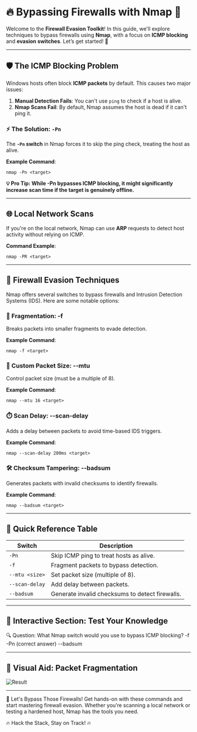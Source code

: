 # 🔥 Bypassing Firewalls with Nmap 🚀
Welcome to the **Firewall Evasion Toolkit**! In this guide, we'll explore techniques to bypass firewalls using **Nmap**, with a focus on **ICMP blocking** and **evasion switches**. Let’s get started! 🎯

---

## 🛡️ The ICMP Blocking Problem
Windows hosts often block **ICMP packets** by default. This causes two major issues:

1. **Manual Detection Fails**: You can't use `ping` to check if a host is alive.
2. **Nmap Scans Fail**: By default, Nmap assumes the host is dead if it can't ping it.

### ⚡ The Solution: `-Pn`
The **`-Pn` switch** in Nmap forces it to skip the ping check, treating the host as alive.  

**Example Command**:  
```
nmap -Pn <target>
```
**💡 Pro Tip: While -Pn bypasses ICMP blocking, it might significantly increase scan time if the target is genuinely offline.**

---

## 🌐 Local Network Scans
If you're on the local network, Nmap can use **ARP** requests to detect host activity without relying on ICMP.

**Command Example**:
```
nmap -PR <target>
```

---

## 🚨 Firewall Evasion Techniques
Nmap offers several switches to bypass firewalls and Intrusion Detection Systems (IDS). Here are some notable options:

### 🧩 Fragmentation: -f
Breaks packets into smaller fragments to evade detection.

**Example Command**:
```
nmap -f <target>
```

### 🔢 Custom Packet Size: --mtu
Control packet size (must be a multiple of 8).

**Example Command**:
```
nmap --mtu 16 <target>
```

### ⏱️ Scan Delay: --scan-delay
Adds a delay between packets to avoid time-based IDS triggers.

**Example Command**:
```
nmap --scan-delay 200ms <target>
```

### 🛠️ Checksum Tampering: --badsum
Generates packets with invalid checksums to identify firewalls.

**Example Command**:
```
nmap --badsum <target>
```

---

## 🌟 Quick Reference Table
| **Switch**     |	**Description**                                 |
|----------------|-------------------------------------------------|
| `-Pn`	         | Skip ICMP ping to treat hosts as alive.         |
| `-f`	          | Fragment packets to bypass detection.           |
| `--mtu <size>`	| Set packet size (multiple of 8).                |
| `--scan-delay`	| Add delay between packets.                      |
| `--badsum`	    | Generate invalid checksums to detect firewalls. |

---

## 🧩 Interactive Section: Test Your Knowledge

🔍 Question:
What Nmap switch would you use to bypass ICMP blocking?
 -f
 -Pn (correct answer)
 --badsum

---

## 🌟 Visual Aid: Packet Fragmentation

![Result](https://packetpushers.net/wp-content/uploads/2019/11/IPv4-Headers-Standard-Fragmentation-Highlighted-1024x431.png)

---

🚀 Let's Bypass Those Firewalls!
Get hands-on with these commands and start mastering firewall evasion. Whether you’re scanning a local network or testing a hardened host, Nmap has the tools you need.

🔥 Hack the Stack, Stay on Track! 🔥
